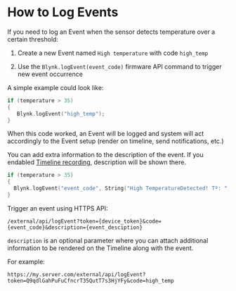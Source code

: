 # How to Log Events

If you need to log an Event when the sensor detects temperature over a certain threshold:

1. Create a new Event named `High temperature` with code `high_temp` 

2. Use the `Blynk.logEvent(event_code)` firmware API command to trigger new event occurrence 

A simple example could look like:

```cpp
if (temperature > 35)
{
   Blynk.logEvent("high_temp");
}
```

When this code worked, an Event will be logged and system will act accordingly to the Event setup \(render on timeline, send notifications, etc.\)

You can add extra information to the description of the event. If you endabled [Timeline recording](https://docs.blynk.io/en/blynk.console/templates/events/general#show-event-on-the-timeline), description will be shown there.

```cpp
if (temperature > 35)
{
  Blynk.logEvent("event_code", String("High TemperatureDetected! Tº: ") + temp);
}
```



Trigger an event using HTTPS API: 

```text
/external/api/logEvent?token={device_token}&code={event_code}&description={event_desciption}
```

`description` is an optional parameter where you can attach additional information to be rendered on the Timeline along with the event.

For example:

```text
https://my.server.com/external/api/logEvent?token=Q9qdlGahPuFuCfncrT35QutT7s3HjYFy&code=high_temp
```


